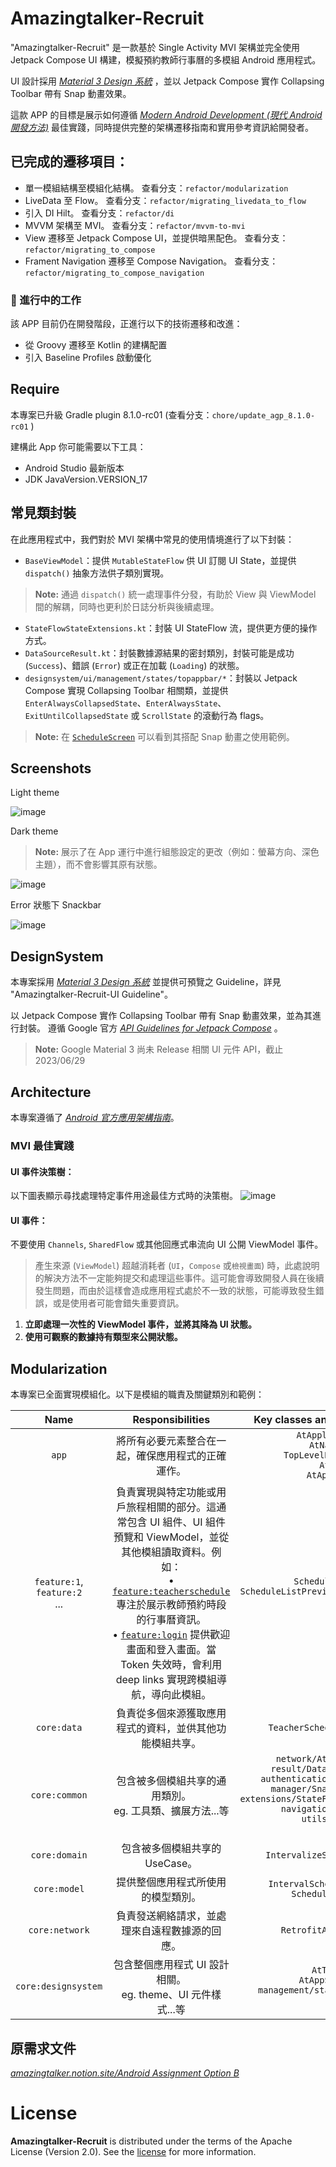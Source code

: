 

# Amazingtalker-Recruit
"Amazingtalker-Recruit" 是一款基於 Single Activity MVI 架構並完全使用 Jetpack Compose UI 構建，模擬預約教師行事曆的多模組 Android 應用程式。

UI 設計採用 [_Material 3 Design 系統_](https://m3.material.io/) ，並以 Jetpack Compose 實作 Collapsing Toolbar 帶有 Snap 動畫效果。

這款 APP 的目標是展示如何遵循 [_Modern Android Development (現代 Android 開發方法)_](https://developer.android.com/modern-android-development) 最佳實踐，同時提供完整的架構遷移指南和實用參考資訊給開發者。


## 已完成的遷移項目：

- 單一模組結構至模組化結構。 查看分支：`refactor/modularization`
- LiveData 至 Flow。 查看分支：`refactor/migrating_livedata_to_flow`
- 引入 DI Hilt。 查看分支：`refactor/di`
- MVVM 架構至 MVI。 查看分支：`refactor/mvvm-to-mvi`
- View 遷移至 Jetpack Compose UI，並提供暗黑配色。 查看分支：`refactor/migrating_to_compose`
- Frament Navigation 遷移至 Compose Navigation。 查看分支：`refactor/migrating_to_compose_navigation`

### 🚧 進行中的工作

該 APP 目前仍在開發階段，正進行以下的技術遷移和改進：
- 從 Groovy 遷移至 Kotlin 的建構配置
- 引入 Baseline Profiles 啟動優化

## Require

本專案已升級 Gradle plugin 8.1.0-rc01 (查看分支：`chore/update_agp_8.1.0-rc01` )

建構此 App 你可能需要以下工具：

- Android Studio 最新版本
- JDK JavaVersion.VERSION_17


## 常見類封裝

在此應用程式中，我們對於 MVI 架構中常見的使用情境進行了以下封裝：

- `BaseViewModel`：提供 `MutableStateFlow` 供 UI 訂閱 UI State，並提供 `dispatch()` 抽象方法供子類別實現。
> **Note:** 通過 `dispatch()` 統一處理事件分發，有助於 View 與 ViewModel 間的解耦，同時也更利於日誌分析與後續處理。
- `StateFlowStateExtensions.kt`：封裝 UI StateFlow 流，提供更方便的操作方式。
- `DataSourceResult.kt`：封裝數據源結果的密封類別，封裝可能是成功 (`Success`)、錯誤 (`Error`) 或正在加載 (`Loading`) 的狀態。
- `designsystem/ui/management/states/topappbar/*`：封裝以 Jetpack Compose 實現 Collapsing Toolbar 相關類，並提供`EnterAlwaysCollapsedState`、`EnterAlwaysState`、`ExitUntilCollapsedState` 或 `ScrollState` 的滾動行為 flags。
> **Note:** 在 [`ScheduleScreen`](https://github.com/azrael8576/amazingtalker-recruit/blob/main/feature/teacherschedule/src/main/java/com/wei/amazingtalker_recruit/feature/teacherschedule/schedule/ScheduleScreen.kt) 可以看到其搭配 Snap 動畫之使用範例。



## Screenshots

Light theme

![image](https://github.com/azrael8576/amazingtalker-recruit/blob/main/demo/light_theme.gif)

Dark theme
> **Note:** 展示了在 App 運行中進行組態設定的更改（例如：螢幕方向、深色主題），而不會影響其原有狀態。

![image](https://github.com/azrael8576/amazingtalker-recruit/blob/main/demo/dark_theme.gif)

Error 狀態下 Snackbar

![image](https://github.com/azrael8576/amazingtalker-recruit/blob/main/demo/error_snackbar.gif)

## DesignSystem

本專案採用 [_Material 3 Design 系統_](https://m3.material.io/) 並提供可預覽之 Guideline，詳見 "Amazingtalker-Recruit-UI Guideline"。

以 Jetpack Compose 實作 Collapsing Toolbar 帶有 Snap 動畫效果，並為其進行封裝。
遵循 Google 官方 [_API Guidelines for Jetpack Compose_](https://android.googlesource.com/platform/frameworks/support/+/androidx-main/compose/docs/compose-api-guidelines.md) 。
> **Note:** Google Material 3 尚未 Release 相關 UI 元件 API，截止 2023/06/29

## Architecture

本專案遵循了 [_Android 官方應用架構指南_](https://developer.android.com/topic/architecture)。

### MVI 最佳實踐
#### UI 事件決策樹：
以下圖表顯示尋找處理特定事件用途最佳方式時的決策樹。
![image](https://developer.android.com/static/topic/libraries/architecture/images/mad-arch-uievents-tree.png?hl=zh-tw)
#### UI 事件：
不要使用 `Channels`, `SharedFlow` 或其他回應式串流向 UI 公開 ViewModel 事件。
> 產生來源 (`ViewModel`) 超越消耗者 (`UI`，`Compose` 或`檢視畫面`) 時，此處說明的解決方法不一定能夠提交和處理這些事件。這可能會導致開發人員在後續發生問題，而由於這樣會造成應用程式處於不一致的狀態，可能導致發生錯誤，或是使用者可能會錯失重要資訊。
1) **立即處理一次性的 ViewModel 事件，並將其降為 UI 狀態。**
2) **使用可觀察的數據持有類型來公開狀態。**

## Modularization

本專案已全面實現模組化。以下是模組的職責及關鍵類別和範例：

| Name | Responsibilities | Key classes and good examples |
|:----:|:----:|:-----------------:|
| `app` | 將所有必要元素整合在一起，確保應用程式的正確運作。 | `AtApplication,`<br>`AtNavHost`<br>`TopLevelDestination`<br>`AtApp`<br>`AtAppState` |
| `feature:1`,<br>`feature:2`<br>... | 負責實現與特定功能或用戶旅程相關的部分。這通常包含 UI 組件、UI 組件預覽和 ViewModel，並從其他模組讀取資料。例如：<br>• [`feature:teacherschedule`](https://github.com/azrael8576/amazingtalker-recruit/tree/main/feature/teacherschedule) 專注於展示教師預約時段的行事曆資訊。<br>• [`feature:login`](https://github.com/azrael8576/amazingtalker-recruit/tree/main/feature/login) 提供歡迎畫面和登入畫面。當 Token 失效時，會利用 deep links 實現跨模組導航，導向此模組。 | `ScheduleScreen,`<br>`ScheduleListPreviewParameterProvider`<br>... |
| `core:data` | 負責從多個來源獲取應用程式的資料，並供其他功能模組共享。 | `TeacherScheduleRepository` |
| `core:common` | 包含被多個模組共享的通用類別。<br>eg. 工具類、擴展方法...等 | `network/AtDispatchers,`<br>`result/DataSourceResult,`<br>`authentication/TokenManager,`<br>`manager/SnackbarManager,`<br>`extensions/StateFlowStateExtensions,`<br>`navigation/DeepLinks`<br>`utils/UiText`<br>... |
| `core:domain` | 包含被多個模組共享的 UseCase。 | `IntervalizeScheduleUseCase` |
| `core:model` | 提供整個應用程式所使用的模型類別。 | `IntervalScheduleTimeSlot,`<br>`ScheduleTimeSlot` |
| `core:network` | 負責發送網絡請求，並處理來自遠程數據源的回應。 | `RetrofitAtNetworkApi` |
| `core:designsystem` | 包含整個應用程式 UI 設計相關。<br>eg. theme、UI 元件樣式...等 | `AtTheme,`<br>`AtAppSnackbar`<br>`management/states/topappbar/*`<br>... |

## 原需求文件

[_amazingtalker.notion.site/Android Assignment Option B_](https://powerful-cobweb-577.notion.site/Android-Assignment-Option-B-8271343ed7d64dcf9b7ea795aaf59293)
  
# License  
  
**Amazingtalker-Recruit** is distributed under the terms of the Apache License (Version 2.0). See the [license](https://github.com/azrael8576/amazingtalker-recruit/blob/main/LICENSE) for more information.